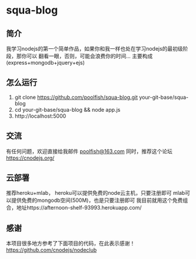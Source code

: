 # squa-blog
## 简介
我学习nodejs的第一个简单作品，如果你和我一样也处在学习nodejs的最初级阶段，那你可以
翻看一眼，否则，可能会浪费你的时间...
主要构成(express+mongodb+jquery+ejs)
## 怎么运行
1. git clone https://github.com/poolfish/squa-blog.git your-git-base/squa-blog
2. cd your-git-base/squa-blog && node app.js
3. http://localhost:5000
## 交流
有任何问题，欢迎直接给我邮件 poolfish@163.com
同时，推荐这个论坛
https://cnodejs.org/
## 云部署
推荐heroku+mlab，
heroku可以提供免费的node云主机，只要注册即可
mlab可以提供免费的mongodb空间(500M)，也是只要注册即可
我目前就用这个免费组合，地址https://afternoon-shelf-93993.herokuapp.com/
## 感谢
本项目很多地方参考了下面项目的代码，在此表示感谢！
https://github.com/cnodejs/nodeclub
